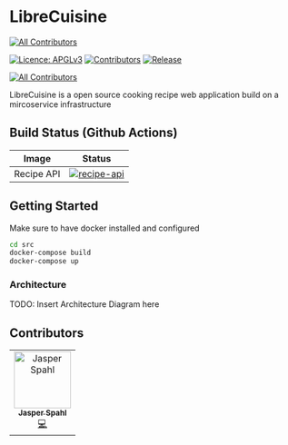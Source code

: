 # LibreCuisine
<!-- ALL-CONTRIBUTORS-BADGE:START - Do not remove or modify this section -->
[![All Contributors](https://img.shields.io/badge/all_contributors-1-orange.svg?style=flat-square)](#contributors-)
<!-- ALL-CONTRIBUTORS-BADGE:END -->

[![Licence: APGLv3](https://img.shields.io/github/license/LibreCuisine/LibreCuisine "Licence: APGLv3")][AGPL3]
[![Contributors](https://badgen.net/github/contributors/LibreCuisine/LibreCuisine)][Contributors]
[![Release](https://badgen.net/github/release/LibreCuisine/LibreCuisine/stable)][Release]
<!-- ALL-CONTRIBUTORS-BADGE:START - Do not remove or modify this section -->
[![All Contributors](https://img.shields.io/badge/all_contributors-13-orange.svg?style=flat-square)](#contributors)
<!-- ALL-CONTRIBUTORS-BADGE:END -->

LibreCuisine is a open source cooking recipe web application build on a mircoservice infrastructure

[AGPL3]: https://www.gnu.org/licenses/agpl-3.0
[Contributors]: https://github.com/LibreCuisine/LibreCuisine/graphs/contributors
[Release]: https://github.com/LibreCuisine/LibreCuisine/releases

## Build Status (Github Actions)
| Image      | Status                                                                                                                                     |
|------------|--------------------------------------------------------------------------------------------------------------------------------------------|
| Recipe API | [![recipe-api](https://github.com/LibreCuisine/LibreCuisine/actions/workflows/recipe-api.yml/badge.svg?branch=develop)][recipe-api-action] |

[recipe-api-action]: https://github.com/LibreCuisine/LibreCuisine/actions/workflows/recipe-api.yml

## Getting Started

Make sure to have docker installed and configured

```sh
cd src
docker-compose build
docker-compose up
```

### Architecture

TODO: Insert Architecture Diagram here

## Contributors

<!-- ALL-CONTRIBUTORS-LIST:START - Do not remove or modify this section -->
<!-- prettier-ignore-start -->
<!-- markdownlint-disable -->
<table>
  <tbody>
    <tr>
      <td align="center"><a href="https://github.com/jasperspahl"><img src="https://avatars.githubusercontent.com/u/39385451?v=4?s=100" width="100px;" alt="Jasper Spahl"/><br /><sub><b>Jasper Spahl</b></sub></a><br /><a href="https://github.com/LibreCuisine/LibreCuisine/commits?author=jasperspahl" title="Code">💻</a></td>
    </tr>
  </tbody>
</table>

<!-- markdownlint-restore -->
<!-- prettier-ignore-end -->

<!-- ALL-CONTRIBUTORS-LIST:END -->
<!-- prettier-ignore-start -->
<!-- markdownlint-disable -->

<!-- markdownlint-restore -->
<!-- prettier-ignore-end -->

<!-- ALL-CONTRIBUTORS-LIST:END -->
